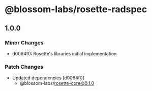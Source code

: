 # @blossom-labs/rosette-radspec

## 1.0.0

### Minor Changes

- d0064f0: Rosette's libraries initial implementation

### Patch Changes

- Updated dependencies [d0064f0]
  - @blossom-labs/rosette-core@0.1.0
